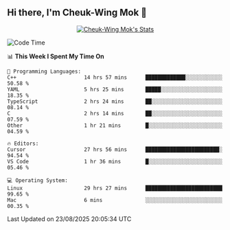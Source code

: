 ## Hi there, I'm Cheuk-Wing Mok 👋

<!--
**mozro0327/mozro0327** is a ✨ _special_ ✨ repository because its `README.md` (this file) appears on your GitHub profile.

Here are some ideas to get you started:

- 🔭 I’m currently working on ...
- 🌱 I’m currently learning ...
- 👯 I’m looking to collaborate on ...
- 🤔 I’m looking for help with ...
- 💬 Ask me about ...
- 📫 How to reach me: ...
- 😄 Pronouns: ...
- ⚡ Fun fact: ...
-->

<p align="center">
  <a href="https://github.com/mozro0327" class="rich-diff-level-one">
    <img src="https://github-readme-stats.vercel.app/api?username=mozro0327&title_color=333&text_color=777" alt="Cheuk-Wing Mok's Stats" >
    <!-- &hide=issues
    <img src="https://github-readme-stats.vercel.app/api?username=mozro0327&hide=issues&title_color=333&text_color=777" alt="Cheuk-Wing Mok's Stats" >
    -->
  </a>
</p>

<!--START_SECTION:waka-->
![Code Time](http://img.shields.io/badge/Code%20Time-3%2C774%20hrs%2052%20mins-blue)

📊 **This Week I Spent My Time On** 

```text
💬 Programming Languages: 
C++                      14 hrs 57 mins      █████████████░░░░░░░░░░░░   50.58 % 
YAML                     5 hrs 25 mins       █████░░░░░░░░░░░░░░░░░░░░   18.35 % 
TypeScript               2 hrs 24 mins       ██░░░░░░░░░░░░░░░░░░░░░░░   08.14 % 
C                        2 hrs 14 mins       ██░░░░░░░░░░░░░░░░░░░░░░░   07.59 % 
Other                    1 hr 21 mins        █░░░░░░░░░░░░░░░░░░░░░░░░   04.59 % 

🔥 Editors: 
Cursor                   27 hrs 56 mins      ████████████████████████░   94.54 % 
VS Code                  1 hr 36 mins        █░░░░░░░░░░░░░░░░░░░░░░░░   05.46 % 

💻 Operating System: 
Linux                    29 hrs 27 mins      █████████████████████████   99.65 % 
Mac                      6 mins              ░░░░░░░░░░░░░░░░░░░░░░░░░   00.35 % 
```


 Last Updated on 23/08/2025 20:05:34 UTC
<!--END_SECTION:waka-->
